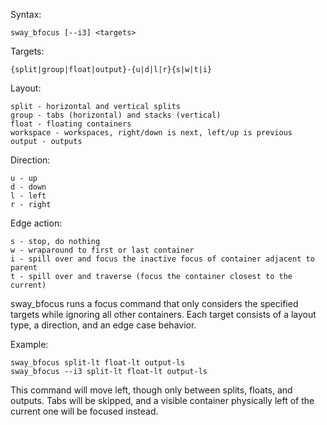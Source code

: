 Syntax:

    sway_bfocus [--i3] <targets>

Targets:

    {split|group|float|output}-{u|d|l|r}{s|w|t|i}

Layout:

    split - horizontal and vertical splits
    group - tabs (horizontal) and stacks (vertical)
    float - floating containers
    workspace - workspaces, right/down is next, left/up is previous
    output - outputs

Direction:

    u - up
    d - down
    l - left
    r - right

Edge action:

    s - stop, do nothing
    w - wraparound to first or last container
    i - spill over and focus the inactive focus of container adjacent to parent
    t - spill over and traverse (focus the container closest to the current)

sway_bfocus runs a focus command that only considers the specified targets
while ignoring all other containers. Each target consists of a layout type,
a direction, and an edge case behavior.

Example:

    sway_bfocus split-lt float-lt output-ls
    sway_bfocus --i3 split-lt float-lt output-ls

This command will move left, though only between splits, floats, and outputs.
Tabs will be skipped, and a visible container physically left of the current one
will be focused instead.
